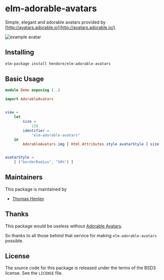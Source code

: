 elm-adorable-avatars
============

Simple, elegant and adorable avatars provided by
[http://avatars.adorable.io](http://avatars.adorable.io/).

![example avatar](https://api.adorable.io/avatars/128/elm-adorable-avatars.png)

Installing
----------

```sh
elm-package install hendore/elm-adorable-avatars
```

Basic Usage
-----------

```elm
module Demo exposing (..)

import AdorableAvatars


view =
    let
        size =
            128
        identifier =
            "elm-adorable-avatars"
    in
        AdorableAvatars.img [ Html.Attributes.style avatarStyle ] size identifier


avatarStyle =
    [ ("borderRadius", "50%") ]
```

Maintainers
-----------

This package is maintained by

 - [Thomas Henley](https://github.com/hendore)

Thanks
------

This package would be useless without [Adorable Avatars](http://avatars.adorable.io/).

So thanks to all those behind that service for making `elm-adorable-avatars` possible.

License
-------

The source code for this package is released under the terms of the BSD3
license. See the `LICENSE` file.
